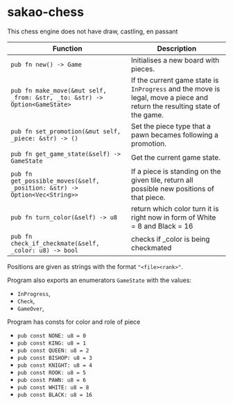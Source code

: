 # sakao-chess

This chess engine does not have draw, castling, en passant

| **Function** | **Description** |
|--------------|-----------------|
| `pub fn new() -> Game` | Initialises a new board with pieces. |
| `pub fn make_move(&mut self, _from: &str, _to: &str) -> Option<GameState>` | If the current game state is `InProgress` and the move is legal, move a piece and return the resulting state of the game. |
| `pub fn set_promotion(&mut self, _piece: &str) -> ()` | Set the piece type that a pawn becames following a promotion. |
| `pub fn get_game_state(&self) -> GameState` | Get the current game state. |
| `pub fn get_possible_moves(&self, _position: &str) -> Option<Vec<String>>` | If a piece is standing on the given tile, return all possible new positions of that piece.  |
| `pub fn turn_color(&self) -> u8` | return which color turn it is right now in form of White = 8 and Black = 16 |
| `pub fn check_if_checkmate(&self, _color: u8) -> bool` | checks if _color is being checkmated |

Positions are given as strings with the format `"<file><rank>"`.

Program also exports an enumerators `GameState` with the values:
- `InProgress`, 
- `Check`,
- `GameOver`, 

Program has consts for color and role of piece
- `pub const NONE: u8 = 0`
- `pub const KING: u8 = 1`
- `pub const QUEEN: u8 = 2`
- `pub const BISHOP: u8 = 3`
- `pub const KNIGHT: u8 = 4`
- `pub const ROOK: u8 = 5`
- `pub const PAWN: u8 = 6`
- `pub const WHITE: u8 = 8`
- `pub const BLACK: u8 = 16`
